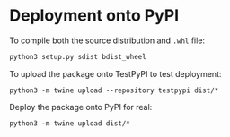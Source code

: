 # Deployment onto PyPI

To compile both the source distribution and `.whl` file:

```bash
python3 setup.py sdist bdist_wheel
```

To upload the package onto TestPyPI to test deployment: 
```
python3 -m twine upload --repository testpypi dist/*
```

Deploy the package onto PyPI for real: 
```
python3 -m twine upload dist/*
```

 